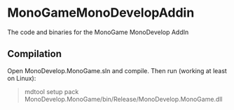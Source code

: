 MonoGameMonoDevelopAddin
========================

The code and binaries for the MonoGame MonoDevelop AddIn

Compilation
-----------
Open MonoDevelop.MonoGame.sln and compile.
Then run (working at least on Linux):
> mdtool setup pack MonoDevelop.MonoGame/bin/Release/MonoDevelop.MonoGame.dll
